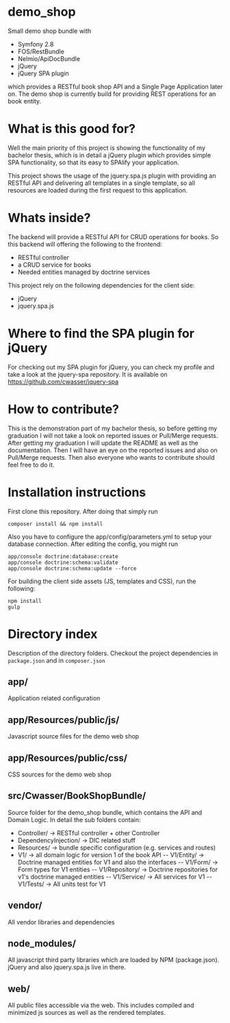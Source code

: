 demo_shop
=========

Small demo shop bundle with

- Symfony 2.8
- FOS/RestBundle
- Nelmio/ApiDocBundle
- jQuery
- jQuery SPA plugin

which provides a RESTful book shop API and a Single Page Application later on.
The demo shop is currently build for providing REST operations for an book entity.

# What is this good for?

Well the main priority of this project is showing the functionality of my bachelor thesis, which is 
in detail a jQuery plugin which provides simple SPA functionality, so that its easy to SPAlify your application.

This project shows the usage of the jquery.spa.js plugin with providing an RESTful API and delivering all templates in 
a single template, so all resources are loaded during the first request to this application.

# Whats inside?

The backend will provide a RESTful API for CRUD operations for books.
So this backend will offering the following to the frontend:

- RESTful controller
- a CRUD service for books
- Needed entities managed by doctrine services

This project rely on the following dependencies for the client side:

- jQuery
- jquery.spa.js

# Where to find the SPA plugin for jQuery

For checking out my SPA plugin for jQuery, you can check my profile and take a look at the jquery-spa repository.
It is available on https://github.com/cwasser/jquery-spa 

# How to contribute?

This is the demonstration part of my bachelor thesis, so before getting my graduation I will not take a look on
reported issues or Pull/Merge requests.
After getting my graduation I will update the README as well as the documentation. Then I will have an eye on the
reported issues and also on Pull/Merge requests. Then also everyone who wants to contribute should feel free to do it.

# Installation instructions
First clone this repository. After doing that simply run
```
composer install && npm install
```

Also you have to configure the app/config/parameters.yml to setup your database connection.
After editing the config, you might run
```
app/console doctrine:database:create
app/console doctrine:schema:validate
app/console doctrine:schema:update --force
```

For building the client side assets (JS, templates and CSS), run the following:
```
npm install
gulp
```

# Directory index
Description of the directory folders.
Checkout the project dependencies in ``package.json`` and in ``composer.json``

## app/
Application related configuration

## app/Resources/public/js/
Javascript source files for the demo web shop

## app/Resources/public/css/
CSS sources for the demo web shop

## src/Cwasser/BookShopBundle/
Source folder for the demo_shop bundle, which contains the API and Domain Logic.
In detail the sub folders contain:
- Controller/ -> RESTful controller + other Controller
- DependencyInjection/ -> DIC related stuff
- Resources/ -> bundle specific configuration (e.g. services and routes)
- V1/ -> all domain logic for version 1 of the book API
-- V1/Entity/ -> Doctrine managed entities for V1 and also the interfaces
-- V1/Form/ -> Form types for V1 entities
-- V1/Repository/ -> Doctrine repositories for v1's doctrine managed entities
-- V1/Service/ -> All services for V1
-- V1/Tests/ -> All units test for V1

## vendor/
All vendor libraries and dependencies

## node_modules/
All javascript third party libraries which are loaded by NPM (package.json). 
jQuery and also jquery.spa.js live in there.

## web/
All public files accessible via the web. This includes compiled and minimized js sources as
well as the rendered templates.
